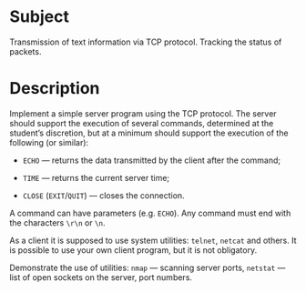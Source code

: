 # Subject

Transmission of text information via TCP protocol. Tracking the status of
packets.

# Description

Implement a simple server program using the TCP protocol. The server should
support the execution of several commands, determined at the student’s
discretion, but at a minimum should support the execution of the following
(or similar):

* `ECHO` — returns the data transmitted by the client after the command;

* `TIME` — returns the current server time;

* `CLOSE` (`EXIT`/`QUIT`) — closes the connection.

A command can have parameters (e.g. `ECHO`). Any command must end with the
characters `\r\n` or `\n`.

As a client it is supposed to use system utilities: `telnet`, `netcat` and
others. It is possible to use your own client program, but it is not
obligatory.

Demonstrate the use of utilities: `nmap` — scanning server ports, `netstat` —
list of open sockets on the server, port numbers.
